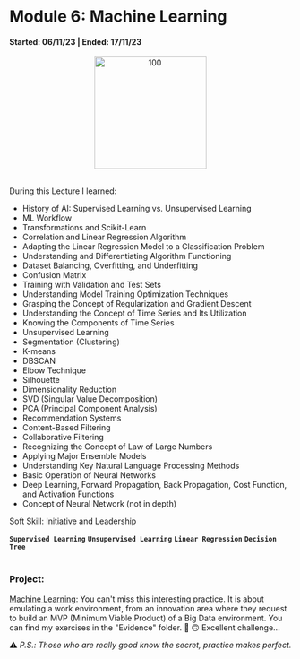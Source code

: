 # Module 6: Machine Learning
#### Started: 06/11/23 | Ended: 17/11/23<br />
<p align="center">
  <img width="200" alt="100" src="https://github.com/JohannaRangel/DataScience_SoyHenry/blob/main/M5/asset/ML.png">
</p>
<br />
During this Lecture I learned:<br />

- History of AI: Supervised Learning vs. Unsupervised Learning
- ML Workflow
- Transformations and Scikit-Learn
- Correlation and Linear Regression Algorithm
- Adapting the Linear Regression Model to a Classification Problem
- Understanding and Differentiating Algorithm Functioning
- Dataset Balancing, Overfitting, and Underfitting
- Confusion Matrix
- Training with Validation and Test Sets
- Understanding Model Training Optimization Techniques
- Grasping the Concept of Regularization and Gradient Descent
- Understanding the Concept of Time Series and Its Utilization
- Knowing the Components of Time Series
- Unsupervised Learning
- Segmentation (Clustering)
- K-means
- DBSCAN
- Elbow Technique
- Silhouette
- Dimensionality Reduction
- SVD (Singular Value Decomposition)
- PCA (Principal Component Analysis)
- Recommendation Systems
- Content-Based Filtering
- Collaborative Filtering
- Recognizing the Concept of Law of Large Numbers
- Applying Major Ensemble Models
- Understanding Key Natural Language Processing Methods
- Basic Operation of Neural Networks
- Deep Learning, Forward Propagation, Back Propagation, Cost Function, and Activation Functions
- Concept of Neural Network (not in depth)

Soft Skill: Initiative and Leadership
<br />

**``` Supervised Learning ```**  **``` Unsupervised Learning ```**  **``` Linear Regression ```**  **``` Decision Tree ```** <br />
<br />
### Project:
[Machine Learning](https://github.com/JohannaRangel/DS-M6-ML_Automotive_MarketAnalysis): You can't miss this interesting practice. It is about emulating a work environment, from an innovation area where they request to build an MVP (Minimum Viable Product) of a Big Data environment.
You can find my exercises in the "Evidence" folder. :zany_face: :upside_down_face: Excellent challenge...
<br />


:warning: *P.S.: Those who are really good know the secret, practice makes perfect.*
